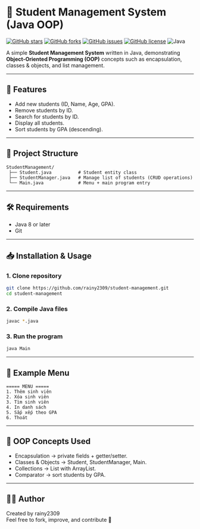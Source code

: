 # 🏫 Student Management System (Java OOP)

[![GitHub stars](https://img.shields.io/github/stars/rainy2309/student-management)](https://github.com/rainy2309/student-management/stargazers)
[![GitHub forks](https://img.shields.io/github/forks/rainy2309/student-management)](https://github.com/rainy2309/student-management/network/members)
[![GitHub issues](https://img.shields.io/github/issues/rainy2309/student-management)](https://github.com/rainy2309/student-management/issues)
[![GitHub license](https://img.shields.io/github/license/rainy2309/student-management)](https://github.com/rainy2309/student-management/blob/main/LICENSE)
![Java](https://img.shields.io/badge/language-Java-orange)

A simple **Student Management System** written in Java, demonstrating **Object-Oriented Programming (OOP)** concepts such as encapsulation, classes & objects, and list management.

---

## 🚀 Features
- Add new students (ID, Name, Age, GPA).  
- Remove students by ID.  
- Search for students by ID.  
- Display all students.  
- Sort students by GPA (descending).  

---

## 📂 Project Structure
```
StudentManagement/
 ├── Student.java          # Student entity class
 ├── StudentManager.java   # Manage list of students (CRUD operations)
 └── Main.java             # Menu + main program entry
```

---

## 🛠️ Requirements
- Java 8 or later  
- Git  

---

## 📥 Installation & Usage

### 1. Clone repository
```bash
git clone https://github.com/rainy2309/student-management.git
cd student-management
```

### 2. Compile Java files
```bash
javac *.java
```

### 3. Run the program
```bash
java Main
```

---

## 📸 Example Menu
```
===== MENU =====
1. Thêm sinh viên
2. Xóa sinh viên
3. Tìm sinh viên
4. In danh sách
5. Sắp xếp theo GPA
6. Thoát
```

---

## 📖 OOP Concepts Used
- Encapsulation → private fields + getter/setter.  
- Classes & Objects → Student, StudentManager, Main.  
- Collections → List<Student> with ArrayList.  
- Comparator → sort students by GPA.  

---

## 👨‍💻 Author
Created by rainy2309  
Feel free to fork, improve, and contribute 🚀
